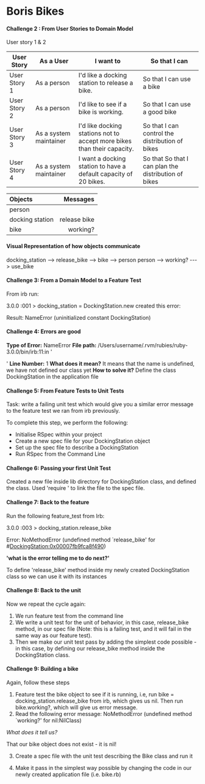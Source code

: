# Boris Bikes

#### Challenge 2 : From User Stories to Domain Model

User story 1 & 2

| User Story   | As a User              | I want to                                                               | So that I can                                        |
| ------------ | ---------------------- | ----------------------------------------------------------------------- | ---------------------------------------------------- |
| User Story 1 | As a person            | I'd like a docking station to release a bike.                           | So that I can use a bike                             |
| User Story 2 | As a person            | I'd like to see if a bike is working.                                   | So that I can use a good bike                        |
| User Story 3 | As a system maintainer | I'd like docking stations not to accept more bikes than their capacity. | So that I can control the distribution of bikes      |
| User Story 4 | As a system maintainer | I want a docking station to have a default capacity of 20 bikes.        | So that So that I can plan the distribution of bikes |

| Objects         |     Messages |
| :-------------- | -----------: |
| person          |              |
| docking station | release bike |
| bike            |     working? |

#### Visual Representation of how objects communicate

docking_station --> release_bike --> bike --> person
person --> working? ---> use_bike

#### Challenge 3: From a Domain Model to a Feature Test

From irb run:

3.0.0 :001 > docking_station = DockingStation.new created this error:

Result: NameError (uninitialized constant DockingStation)

#### Challenge 4: Errors are good

**Type of Error:** NameError
**File path:** /Users/username/.rvm/rubies/ruby-3.0.0/bin/irb:11:in '<main>'
**Line Number:** 1
**What does it mean?** It means that the name is undefined, we have not defined our class yet
**How to solve it?** Define the class DockingStation in the application file

#### Challenge 5: From Feature Tests to Unit Tests

Task: write a failing unit test which would give you a similar error message to the feature test we ran from irb previously.

To complete this step, we perform the following:

- Initialise RSpec within your project
- Create a new spec file for your DockingStation object
- Set up the spec file to describe a DockingStation
- Run RSpec from the Command Line

#### Challenge 6: Passing your first Unit Test

Created a new file inside lib directory for DockingStation class, and defined the class. Used 'require <file>' to link the file to the spec file.

#### Challenge 7: Back to the feature

Run the following feature_test from Irb:

3.0.0 :003 > docking_station.release_bike

Error: NoMethodError (undefined method `release_bike' for #<DockingStation:0x00007fb9fca8f490>)

**'what is the error telling me to do next?'**

To define 'release_bike' method inside my newly created DockingStation class so we can use it with its instances

#### Challenge 8: Back to the unit

Now we repeat the cycle again:

1. We run feature test from the command line
2. We write a unit test for the unit of behavior, in this case, release_bike method, in our spec file (Note: this is a failing test, and it will fail in the same way as our feature test).
3. Then we make our unit test pass by adding the simplest code possible - in this case, by defining our release_bike method inside the DockingStation class.

#### Challenge 9: Building a bike

Again, follow these steps

1. Feature test the bike object to see if it is running, i.e, run bike = docking_station.release_bike from irb, which gives us nil. Then run bike.working?, which will give us error message.
2. Read the following error message:
   NoMethodError (undefined method `working?' for nil:NilClass)

_What does it tell us?_

That our bike object does not exist - it is nil!

3. Create a spec file with the unit test describing the Bike class and run it

4. Make it pass in the simplest way possible by changing the code in our newly created application file (i.e. bike.rb)

